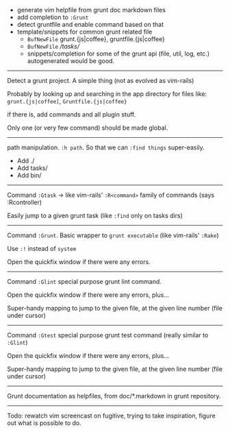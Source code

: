 
- generate vim helpfile from grunt doc markdown files
- add completion to `:Grunt`
- detect gruntfile and enable command based on that
- template/snippets for common grunt related file
  - `BufNewFile` grunt.{js|coffee}, gruntfile.{js|coffee}
  - `BufNewFile` */tasks/*
  - snippets/completion for some of the grunt api (file, util, log, etc.) autogenerated would be good.



---

Detect a grunt project. A simple thing (not as evolved as vim-rails)

Probably by looking up and searching in the app directory for files like: `grunt.{js|coffee]`, `Gruntfile.{js|coffee}`

if there is, add commands and all plugin stuff.

Only one (or very few command) should be made global.

---

path manipulation. `:h path`. So that we can `:find things` super-easily.

* Add ./
* Add tasks/
* Add bin/

---

Command `:Gtask` -> like vim-rails' `:R<command>` family of commands (says :Rcontroller)

Easily jump to a given grunt task (like `:find` only on tasks dirs)

---

Command `:Grunt`. Basic wrapper to `grunt executable` (like vim-rails' `:Rake`)

Use `:!` instead of `system`

Open the quickfix window if there were any errors.

---

Command `:Glint` special purpose grunt lint command.

Open the quickfix window if there were any errors, plus...

Super-handy mapping to jump to the given file, at the given line number (file under cursor)

---

Command `:Gtest` special purpose grunt test command (really similar to `:Glint`)

Open the quickfix window if there were any errors, plus...

Super-handy mapping to jump to the given file, at the given line number (file under cursor)

---

Grunt documentation as helpfiles, from doc/*.markdown in grunt repository.

----

Todo: rewatch vim screencast on fugitive, trying to take inspiration, figure out what is possible to do.







